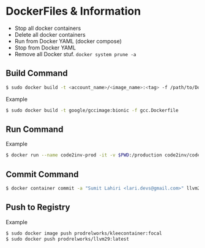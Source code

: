 # DockerFiles & Information

- Stop all docker containers 
- Delete all docker containers
- Run from Docker YAML (docker compose) 
- Stop from Docker YAML 
- Remove all Docker stuf. `docker system prune -a` 

## Build Command

```bash
$ sudo docker build -t <account_name>/<image_name>:<tag> -f /path/to/Dockerfile /path/to/buildContext
```

Example

```bash
$ sudo docker build -t google/gccimage:bionic -f gcc.Dockerfile
```

## Run Command 

Example 

```bash
$ docker run --name code2inv-prod -it -v $PWD:/production code2inv/code2inv:latest
```

## Commit Command

```bash
$ docker container commit -a "Sumit Lahiri <lari.devs@gmail.com>" llvm29 prodrelworks/llvm29:latest
```

## Push to Registry

Example 

```bash
$ sudo docker image push prodrelworks/kleecontainer:focal
$ sudo docker push prodrelworks/llvm29:latest
```
